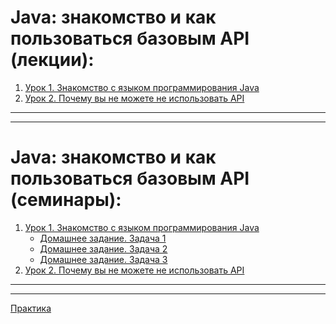 
# **Java: знакомство и как пользоваться базовым API (лекции):**

1. [Урок 1. Знакомство с языком программирования Java](https://github.com/olgashenkel/Java_course/tree/main/Lesson/Lesson_1/src)
2. [Урок 2. Почему вы не можете не использовать API](https://github.com/olgashenkel/Java_course/tree/main/Lesson/Lesson_2/src)
<!-- 3. [Урок 3. Коллекции JAVA: Введение]()
4. [Урок 4. Хранение и обработка данных ч1: приоритетные коллекции]()
5. [Урок 5. Хранение и обработка данных ч2: множество коллекций Map]()
6. [Урок 6. Хранение и обработка данных ч3: множество коллекций Set]() -->

---
---

# **Java: знакомство и как пользоваться базовым API (семинары):**

1. [Урок 1. Знакомство с языком программирования Java](https://github.com/olgashenkel/Java_course/tree/main/Seminar/Seminar_1/src)
   * [Домашнее задание. Задача 1](https://github.com/olgashenkel/Java_course/blob/main/Seminar/Seminar_1/src/DZ_1.java)
   * [Домашнее задание. Задача 2](https://github.com/olgashenkel/Java_course/blob/main/Seminar/Seminar_1/src/DZ_2.java)
   * [Домашнее задание. Задача 3](https://github.com/olgashenkel/Java_course/blob/main/Seminar/Seminar_1/src/DZ_3.java)
2. [Урок 2. Почему вы не можете не использовать API](https://github.com/olgashenkel/Java_course/tree/main/Seminar/Seminar_2/src)
<!--    * [Домашнее задание. Задача 1]()
   * [Домашнее задание. Задача 2]()
   * [Домашнее задание. Задача 3]()
3. [Урок 3. Коллекции JAVA: Введение]()
   * [Домашнее задание. Задача 1]()
   * [Домашнее задание. Задача 2]()
   * [Домашнее задание. Задача 3]()
4. [Урок 4. Хранение и обработка данных ч1: приоритетные коллекции]()
   * [Домашнее задание. Задача 1]()
   * [Домашнее задание. Задача 2]()
5. [Урок 5. Хранение и обработка данных ч2: множество коллекций Map]()
   * [Домашнее задание. Задача 1]()
   * [Домашнее задание. Задача 2]()
6. [Урок 6. Хранение и обработка данных ч3: множество коллекций Set]()
   * [Домашнее задание. Задача 1]()
   * [Домашнее задание. Задача 2]() -->

---
---

[Практика](https://github.com/olgashenkel/Java_course/tree/main/Practice/src)
